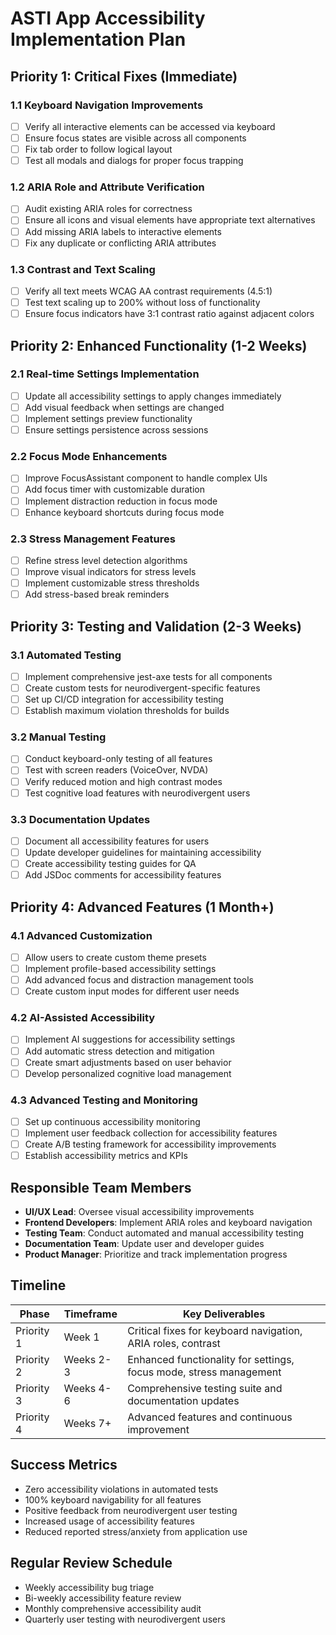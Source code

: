 # ASTI App Accessibility Implementation Plan

## Priority 1: Critical Fixes (Immediate)

### 1.1 Keyboard Navigation Improvements
- [ ] Verify all interactive elements can be accessed via keyboard
- [ ] Ensure focus states are visible across all components
- [ ] Fix tab order to follow logical layout
- [ ] Test all modals and dialogs for proper focus trapping

### 1.2 ARIA Role and Attribute Verification
- [ ] Audit existing ARIA roles for correctness
- [ ] Ensure all icons and visual elements have appropriate text alternatives
- [ ] Add missing ARIA labels to interactive elements
- [ ] Fix any duplicate or conflicting ARIA attributes

### 1.3 Contrast and Text Scaling
- [ ] Verify all text meets WCAG AA contrast requirements (4.5:1)
- [ ] Test text scaling up to 200% without loss of functionality
- [ ] Ensure focus indicators have 3:1 contrast ratio against adjacent colors

## Priority 2: Enhanced Functionality (1-2 Weeks)

### 2.1 Real-time Settings Implementation
- [ ] Update all accessibility settings to apply changes immediately
- [ ] Add visual feedback when settings are changed
- [ ] Implement settings preview functionality
- [ ] Ensure settings persistence across sessions

### 2.2 Focus Mode Enhancements
- [ ] Improve FocusAssistant component to handle complex UIs
- [ ] Add focus timer with customizable duration
- [ ] Implement distraction reduction in focus mode
- [ ] Enhance keyboard shortcuts during focus mode

### 2.3 Stress Management Features
- [ ] Refine stress level detection algorithms
- [ ] Improve visual indicators for stress levels
- [ ] Implement customizable stress thresholds
- [ ] Add stress-based break reminders

## Priority 3: Testing and Validation (2-3 Weeks)

### 3.1 Automated Testing
- [ ] Implement comprehensive jest-axe tests for all components
- [ ] Create custom tests for neurodivergent-specific features
- [ ] Set up CI/CD integration for accessibility testing
- [ ] Establish maximum violation thresholds for builds

### 3.2 Manual Testing
- [ ] Conduct keyboard-only testing of all features
- [ ] Test with screen readers (VoiceOver, NVDA)
- [ ] Verify reduced motion and high contrast modes
- [ ] Test cognitive load features with neurodivergent users

### 3.3 Documentation Updates
- [ ] Document all accessibility features for users
- [ ] Update developer guidelines for maintaining accessibility
- [ ] Create accessibility testing guides for QA
- [ ] Add JSDoc comments for accessibility features

## Priority 4: Advanced Features (1 Month+)

### 4.1 Advanced Customization
- [ ] Allow users to create custom theme presets
- [ ] Implement profile-based accessibility settings
- [ ] Add advanced focus and distraction management tools
- [ ] Create custom input modes for different user needs

### 4.2 AI-Assisted Accessibility
- [ ] Implement AI suggestions for accessibility settings
- [ ] Add automatic stress detection and mitigation
- [ ] Create smart adjustments based on user behavior
- [ ] Develop personalized cognitive load management

### 4.3 Advanced Testing and Monitoring
- [ ] Set up continuous accessibility monitoring
- [ ] Implement user feedback collection for accessibility features
- [ ] Create A/B testing framework for accessibility improvements
- [ ] Establish accessibility metrics and KPIs

## Responsible Team Members

- **UI/UX Lead**: Oversee visual accessibility improvements
- **Frontend Developers**: Implement ARIA roles and keyboard navigation
- **Testing Team**: Conduct automated and manual accessibility testing
- **Documentation Team**: Update user and developer guides
- **Product Manager**: Prioritize and track implementation progress

## Timeline

| Phase | Timeframe | Key Deliverables |
|-------|-----------|------------------|
| Priority 1 | Week 1 | Critical fixes for keyboard navigation, ARIA roles, contrast |
| Priority 2 | Weeks 2-3 | Enhanced functionality for settings, focus mode, stress management |
| Priority 3 | Weeks 4-6 | Comprehensive testing suite and documentation updates |
| Priority 4 | Weeks 7+ | Advanced features and continuous improvement |

## Success Metrics

- Zero accessibility violations in automated tests
- 100% keyboard navigability for all features
- Positive feedback from neurodivergent user testing
- Increased usage of accessibility features
- Reduced reported stress/anxiety from application use

## Regular Review Schedule

- Weekly accessibility bug triage
- Bi-weekly accessibility feature review
- Monthly comprehensive accessibility audit
- Quarterly user testing with neurodivergent users 